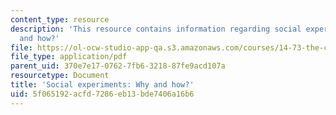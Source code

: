 ```yaml
---
content_type: resource
description: 'This resource contains information regarding social experiments: why
  and how?'
file: https://ol-ocw-studio-app-qa.s3.amazonaws.com/courses/14-73-the-challenge-of-world-poverty-spring-2011/5f065192acfd7286eb13bde7406a16b6_MIT14_73S11_Lec3_slides.pdf
file_type: application/pdf
parent_uid: 370e7e17-0762-7fb6-3218-87fe9acd107a
resourcetype: Document
title: 'Social experiments: Why and how?'
uid: 5f065192-acfd-7286-eb13-bde7406a16b6
---
```

